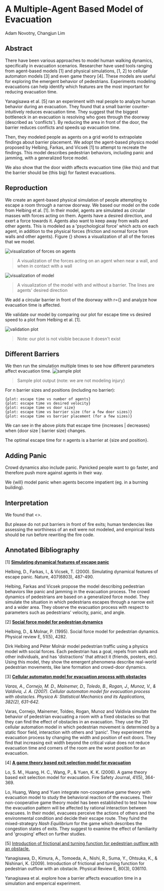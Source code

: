 # A Multiple-Agent Based Model of Evacuation

Adam Novotny, Changjun Lim

## Abstract

There have been various approaches to model human walking dynamics, specifically in evacuation scenarios. Researcher have used tools ranging from agent-based models [1] and physical simulations, [1, 2] to cellular automaton models [3] and even game theory [4]. These models are useful for exploring the emergent behavior of pedestrians. Experiments modeling evacuations can help identify which features are the most important for reducing evacuation time.

Yanagisawa et al. [5] ran an experiment with real people to analyze human behavior during an evacuation. They found that a small barrier counter-intuitively reduces evacuation time. They suggest that the biggest bottleneck in an evacuation is resolving who goes through the doorway (described as 'conflicts'). By reducing the area in front of the door, the barrier reduces conflicts and speeds up evacuation time.

Then, they modeled people as agents on a grid world to extrapolate findings about barrier placement. We adopt the agent-based physics model proposed by Helbing, Farkas, and Vicsek [1] to attempt to recreate the findings. This model describes pedestrian behaviors, including panic and jamming, with a generalized force model.

We also show that the door width affects evacuation time {like this} and that the barrier should be {this big} for fastest evacuations.


## Reproduction
We create an agent-based physical simulation of people attempting to escape a room through a narrow doorway. We based our model on the code from Helbing et al. [1]. In their model, agents are simulated as circular masses with forces acting on them. Agents have a desired direction, and exert a force towards it. Agents also want to keep away from walls and other agents. This is modeled as a 'psychological force' which acts on each agent, in addition to the physical forces (friction and normal force from walls and other agents). Figure {} shows a visualization of all of the forces that we model.

![visualization of forces on agents](media/agent_forces.png)
> A visualization of the forces acting on an agent when near a wall, and when in contact with a wall

![visualization of model](media/rooms_side_by_side.png)
> A visualization of the model with and without a barrier. The lines are agents' desired direction

We add a circular barrier in front of the doorway with r={} and analyze how evacuation time is affected.

We validate our model by comparing our plot for escape time vs desired speed to a plot from Helbing et al. [1].

![validation plot](media/sample_plot_evacuation_vs_desired_velocity.png)
> Note: our plot is not visible because it doesn't exist

## Different Barriers

We then run the simulation multiple times to see how different parameters affect evacuation time.
![sample plot](media/sample_plot_evacuation_vs_desired_velocity.png)
> Sample plot output (note: we are not modeling injury)

For n barrier sizes and positions (including no barrier):
```
{plot: escape time vs number of agents}
{plot: escape time vs desired velocity}
{plot: escape time vs door size}
{plot: escape time vs barrier size (for a few door sizes)}
{plot: escape time vs barrier placement (for a few sizes)}
```

We can see in the above plots that escape time {increases | decreases} when {door size | barrier size} changes.

The optimal escape time for n agents is a barrier at {size and position}.

## Adding Panic
Crowd dynamics also include panic. Panicked people want to go faster, and therefore push more against agents in their way.

We {will} model panic when agents become impatient (eg. in a burning building).


## Interpretation
We found that <>.

But please do not put barriers in front of fire exits; human tendencies like assessing the worthiness of an exit were not modeled, and empirical tests should be run before rewriting the fire code.


## Annotated Bibliography

[1] [**Simulating dynamical features of escape panic**](https://www.nature.com/nature/journal/v407/n6803/abs/407487a0.html)

Helbing, D., Farkas, I., & Vicsek, T. (2000). Simulating dynamical features of escape panic. Nature, 407(6803), 487-490.

Helbing, Farkas and Vicsek propose the model describing pedestrian behaviors like panic and jamming in the evacuation process. The crowd dynamics of pedestrians are based on a generalized force model. They simulate the situation in which pedestrians escapes through a narrow exit and a wider area. They observe the evacuation process with respect to parameters such as pedestrians' velocity, panic, and angle.

[2] [**Social force model for pedestrian dynamics**](https://arxiv.org/pdf/cond-mat/9805244)

Helbing, D., & Molnar, P. (1995). Social force model for pedestrian dynamics. Physical review E, 51(5), 4282.

Dirk Helbing and Péter Molnár model pedestrian traffic using a physics model with social forces. Each pedestrian has a goal, repels from walls and other individuals, and has 'distractions' that attract it (friends, posters, etc). Using this model, they show the emergent phenomena describe real-world pedestrian movements, like lane formation and crowd-door dynamics.

[3] [**Cellular automaton model for evacuation process with obstacles**](http://www.sciencedirect.com/science/article/pii/S0378437107003676)

_Varas, A., Cornejo, M. D., Mainemer, D., Toledo, B., Rogan, J., Munoz, V., & Valdivia, J. A. (2007). Cellular automaton model for evacuation process with obstacles. Physica A: Statistical Mechanics and its Applications, 382(2), 631-642._

Varas, Cornejo, Mainemer, Toldeo, Rogan, Munoz and Valdivia simulate the behavior of pedestrian evacuating a room with a fixed obstacles so that they can find the effect of obstacles in an evacuation. They use the 2D cellular automation model in which pedestrian movement is determined by a static floor field, interaction with others and 'panic'. They experiment the evacuation process by changing the width and position of exit doors. They find that increasing exit width beyond the critical value does not reduce evacuation time and corners of the room are the worst position for an evacuation.

[4] [**A game theory based exit selection model for evacuation**](http://www.sciencedirect.com/science/article/pii/S037971120600021X)

Lo, S. M., Huang, H. C., Wang, P., & Yuen, K. K. (2006). A game theory based exit selection model for evacuation. Fire Safety Journal, 41(5), 364-369.

Lo, Huang, Wang and Yuen integrate non-cooperative game theory with evacuation model to study the behavioral reaction of the evacuees. Their non-cooperative game theory model has been established to test how how the evacuation pattern will be affected by rational interaction between evacuees. In their model, evacuees perceive the actions of others and the environmental condition and decide their escape route. They fuind the mixed-strategry _Nash Equilibrium_ for the game which describes the congestion states of exits. They suggest to examine the effect of familiarity and 'grouping' effect on further studies.

[5] [Introduction of frictional and turning function for pedestrian outflow with an obstacle.](https://arxiv.org/pdf/0906.0224)

Yanagisawa, D., Kimura, A., Tomoeda, A., Nishi, R., Suma, Y., Ohtsuka, K., & Nishinari, K. (2009). Introduction of frictional and turning function for pedestrian outflow with an obstacle. Physical Review E, 80(3), 036110.

Yanagisawa et al. explore how a barrier affects evacuation time in a simulation and emperical experiment.
